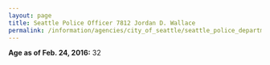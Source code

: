 ```yaml
---
layout: page
title: Seattle Police Officer 7812 Jordan D. Wallace
permalink: /information/agencies/city_of_seattle/seattle_police_department/copbook/7812/
---
```


**Age as of Feb. 24, 2016:** 32
